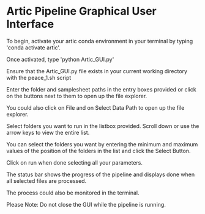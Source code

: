 # Artic Pipeline Graphical User Interface


To begin, activate your artic conda environment in your terminal by typing 'conda activate artic'.

Once activated, type 'python Artic_GUI.py'

Ensure that the Artic_GUI.py file exists in your current working directory with the peace_1.sh script

Enter the folder and samplesheet paths in the entry boxes provided or click on the buttons next to them to open up the file explorer.

You could also click on File and on Select Data Path to open up the file explorer.

Select folders you want to run in the listbox provided. Scroll down or use the arrow keys to view the entire list.

You can select the folders you want by entering the minimum and maximum values of the position of the folders in the list and click the Select Button.

Click on run when done selecting all your parameters.

The status bar shows the progress of the pipeline and displays done when all selected files are processed.

The process could also be monitored in the terminal.

Please Note: Do not close the GUI while the pipeline is running.
